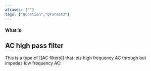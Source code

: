 ```yaml
---
aliases: [""]
tags: ["Question","QFormat3"]
---
```


#### What is
## AC high pass filter
This is a type of [[AC filters]] that lets high frequency AC through but impedes low frequency AC:
